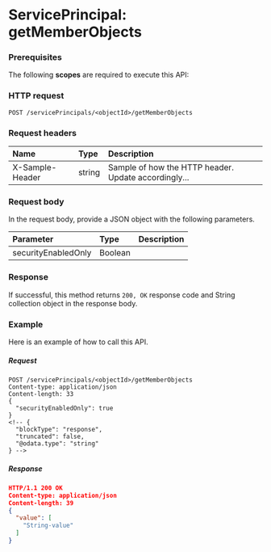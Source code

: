 # ServicePrincipal: getMemberObjects


### Prerequisites
The following **scopes** are required to execute this API: 
### HTTP request
<!-- { "blockType": "ignored" } -->
```http
POST /servicePrincipals/<objectId>/getMemberObjects

```
### Request headers
| Name       | Type | Description|
|:---------------|:--------|:----------|
| X-Sample-Header  | string  | Sample of how the HTTP header. Update accordingly...|

### Request body
In the request body, provide a JSON object with the following parameters.

| Parameter	   | Type	|Description|
|:---------------|:--------|:----------|
|securityEnabledOnly|Boolean||

### Response
If successful, this method returns `200, OK` response code and String collection object in the response body.

### Example
Here is an example of how to call this API.
##### Request
<!-- {
  "blockType": "request",
  "name": "serviceprincipal_getmemberobjects"
}-->
```http
POST /servicePrincipals/<objectId>/getMemberObjects
Content-type: application/json
Content-length: 33
{
  "securityEnabledOnly": true
}
<!-- {
  "blockType": "response",
  "truncated": false,
  "@odata.type": "string"
} -->
```
##### Response
```json
HTTP/1.1 200 OK
Content-type: application/json
Content-length: 39
{
  "value": [
    "String-value"
  ]
}
```

<!-- uuid: 59d79904-fcd2-4d7d-874c-9e0da2bfc9d7
2015-10-16 01:35:20 UTC -->
<!-- {
  "type": "#page.annotation",
  "description": "ServicePrincipal: getMemberObjects",
  "keywords": "",
  "section": "documentation",
  "tocPath": ""
}-->